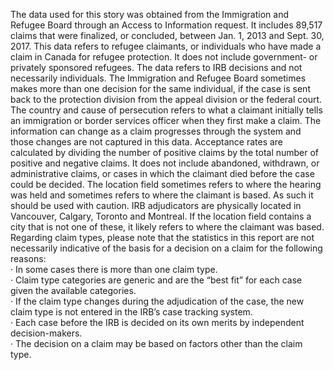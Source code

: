 The data used for this story was obtained from the Immigration and Refugee Board through an Access to Information request. It includes 89,517 claims that were finalized, or concluded, between Jan. 1, 2013 and Sept. 30, 2017.
This data refers to refugee claimants, or individuals who have made a claim in Canada for refugee protection. It does not include government- or privately sponsored refugees. 
The data refers to IRB decisions and not necessarily individuals. The Immigration and Refugee Board sometimes makes more than one decision for the same individual, if the case is sent back to the protection division from the appeal division or the federal court. 
The country and cause of persecution refers to what a claimant initially tells an immigration or border services officer when they first make a claim. The information can change as a claim progresses through the system and those changes are not captured in this data.
Acceptance rates are calculated by dividing the number of positive claims by the total number of positive and negative claims. It does not include abandoned, withdrawn, or administrative claims, or cases in which the claimant died before the case could be decided. 
The location field sometimes refers to where the hearing was held and sometimes refers to where the claimant is based. As such it should be used with caution. IRB adjudicators are physically located in Vancouver, Calgary, Toronto and Montreal. If the location field contains a city that is not one of these, it likely refers to where the claimant was based.
Regarding claim types, please note that the statistics in this report are not necessarily indicative of the basis for a decision on a claim for the following reasons:												
· In some cases there is more than one claim type.												
· Claim type categories are generic and are the “best fit” for each case given the available categories.												
· If the claim type changes during the adjudication of the case, the new claim type is not entered in the IRB’s case tracking system.								
· Each case before the IRB is decided on its own merits by independent decision-makers.												
· The decision on a claim may be based on factors other than the claim type.
